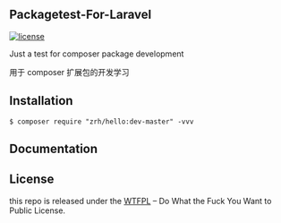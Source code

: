 ## Packagetest-For-Laravel

[![license](https://img.shields.io/badge/license-WTFPL%20--%20Do%20What%20the%20Fuck%20You%20Want%20to%20Public%20License-green.svg)](https://raw.githubusercontent.com/ALawating-Rex/packagetest-for-laravel/master/LICENSE)

Just a test for composer package development

用于 composer 扩展包的开发学习

## Installation

```shell
$ composer require "zrh/hello:dev-master" -vvv
```

## Documentation

## License

this repo is released under the [WTFPL](http://www.wtfpl.net/) – Do What the Fuck You Want to Public License.
